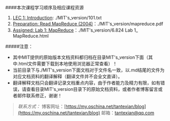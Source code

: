 ####本次课程学习顺序及相应课程资源
1. [LEC 1: Introduction](http://nil.csail.mit.edu/6.824/2017/notes/l01.txt): ./MIT's_version/101.txt
2. [Preparation: Read MapReduce (2004)](http://nil.csail.mit.edu/6.824/2017/papers/mapreduce.pdf)：./MIT's_version/mapreduce.pdf
3. [Assigned: Lab 1: MapReduce](http://nil.csail.mit.edu/6.824/2017/labs/lab-1.html)：./MIT's_version/6.824 Lab 1_ MapReduce.html

#####注意：
* 其中MIT提供的原始版本文档资料都归档在目录MIT's_version下面（其中.html文件需要下载到本地使用浏览器正常查看）！
* 当前目录下与./MIT's_version下面文档对于文件名一致，以.md结尾的文件为对应文档资料的翻译解释（翻译文件并不会全文直译）。
* 翻译解释文档只会翻译记录文档重点内容，由于作者能力及精力有限，如有错误，请查看目录MIT's_version目录下的原始文档资料，或者作者博客留言或者邮件联系修正，谢谢！

>*联系方式：*
>博客网址：[https://my.oschina.net/tantexian/blog](https://my.oschina.net/tantexian/blog)
>邮箱：tantexian@qq.com